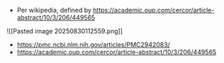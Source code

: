 - Per wikipedia, defined by https://academic.oup.com/cercor/article-abstract/10/3/206/449565

![[Pasted image 20250830112559.png]]

- https://pmc.ncbi.nlm.nih.gov/articles/PMC2942083/
- https://academic.oup.com/cercor/article-abstract/10/3/206/449565
